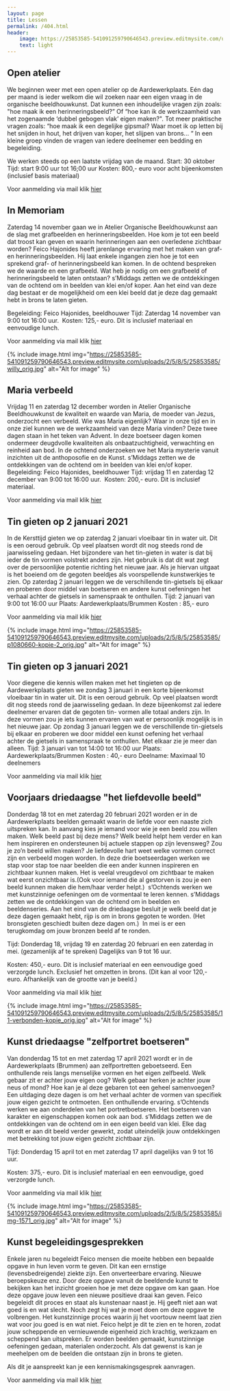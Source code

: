 ```yaml
---
layout: page
title: Lessen
permalink: /404.html
header:
    image: https://25853585-541091259790646543.preview.editmysite.com/uploads/2/5/8/5/25853585/lessen-4-kopie_orig.jpg
    text: light
---
```



## Open atelier
We beginnen weer met een open atelier op de Aardewerkplaats.
Eén dag per maand is ieder welkom die wil zoeken naar een eigen vraag in de organische beeldhouwkunst.
Dat kunnen een inhoudelijke vragen zijn zoals: "hoe maak ik een herinneringsbeeld?” Of “hoe kan ik de werkzaamheid van het zogenaamde ‘dubbel gebogen vlak’ eigen maken?".
Tot meer praktische vragen zoals: “hoe maak ik een degelijke gipsmal? Waar moet ik op letten bij het snijden in hout, het drijven van koper, het slijpen van brons... “
In een kleine groep vinden de vragen van iedere deelnemer een bedding en begeleiding.

We werken steeds op een laatste vrijdag van de maand.
Start: 30 oktober
Tijd: start 9:00 uur tot 16;00 uur
Kosten: 800,- euro voor acht bijeenkomsten (inclusief basis materiaal)

Voor aanmelding via mail klik [hier](contact.md)

## In Memoriam
Zaterdag 14 november gaan we in Atelier Organische Beeldhouwkunst aan de slag met grafbeelden en herinneringsbeelden.
Hoe kom je tot een beeld dat troost kan geven en waarin herinneringen aan een overledene zichtbaar worden?
Feico Hajonides heeft jarenlange ervaring met het maken van graf- en herinneringsbeelden. Hij laat enkele ingangen zien hoe je tot een sprekend graf- of herinneringsbeeld kan komen.
In de ochtend bespreken we de waarde en een grafbeeld. Wat heb je nodig om een grafbeeld of herinneringsbeeld te laten ontstaan?
s’Middags zetten we de ontdekkingen van de ochtend om in beelden van klei en/of koper. Aan het eind van deze dag bestaat er de mogelijkheid om een klei beeld dat je deze dag gemaakt hebt in brons te laten gieten.

Begeleiding: Feico Hajonides, beeldhouwer
Tijd: Zaterdag 14 november van 9:00 tot 16:00 uur. 
Kosten: 125,- euro. Dit is inclusief materiaal en eenvoudige lunch.

Voor aanmelding via mail klik [hier](contact.md)

{% include image.html img="https://25853585-541091259790646543.preview.editmysite.com/uploads/2/5/8/5/25853585/willy_orig.jpg" alt="Alt for image" %}

## Maria verbeeld
Vrijdag 11 en zaterdag 12 december worden in Atelier Organische Beeldhouwkunst de kwaliteit en waarde van Maria, de moeder van Jezus, onderzocht een verbeeld.
Wie was Maria eigenlijk? Waar in onze tijd en in onze ziel kunnen we de werkzaamheid van deze Maria vinden?
Deze twee dagen staan in het teken van Advent.
In deze boetseer dagen komen ondermeer deugdvolle kwaliteiten als onbaatzuchtigheid, verwachting en reinheid aan bod.
In de ochtend onderzoeken we het Maria mysterie vanuit inzichten uit de anthoposofie en de Kunst.
s’Middags zetten we de ontdekkingen van de ochtend om in beelden van klei en/of koper.
Begeleiding: Feico Hajonides, beeldhouwer
Tijd: vrijdag 11 en zaterdag 12 december van 9:00 tot 16:00 uur.  Kosten: 200,- euro. Dit is inclusief materiaal.

Voor aanmelding via mail klik [hier](contact.md)

## Tin gieten op 2 januari 2021
In de Kersttijd gieten we op zaterdag 2 januari vloeibaar tin in water uit. Dit is een oeroud gebruik. Op veel plaatsen wordt dit nog steeds rond de jaarwisseling gedaan.
Het bijzondere van het tin-gieten in water is dat bij ieder de tin vormen volstrekt anders zijn. Het gebruik is dat dit wat zegt over de persoonlijke potentie richting het nieuwe jaar. Als je hiervan uitgaat is het boeiend om de gegoten beeldjes als voorspellende kunstwerkjes te zien.
Op zaterdag 2 januari leggen we de verschillende tin-gietsels bij elkaar en proberen door middel van boetseren en andere kunst oefeningen het verhaal achter de gietsels in samenspraak te onthullen.
Tijd: 2 januari van 9:00 tot 16:00 uur
Plaats: Aardewerkplaats/Brummen
Kosten : 85,- euro

Voor aanmelding via mail klik [hier](contact.md)

{% include image.html img="https://25853585-541091259790646543.preview.editmysite.com/uploads/2/5/8/5/25853585/p1080660-kopie-2_orig.jpg" alt="Alt for image" %}

## Tin gieten op 3 januari 2021
Voor diegene die kennis willen maken met het tingieten op de Aardewerkplaats gieten we zondag 3 januari in een korte bijeenkomst vloeibaar tin in water uit. Dit is een oeroud gebruik. Op veel plaatsen wordt dit nog steeds rond de jaarwisseling gedaan.
In deze bijeenkomst zal iedere deelnemer ervaren dat de gegoten tin- vormen alle totaal anders zijn. In deze vormen zou je iets kunnen ervaren van wat er persoonlijk mogelijk is in het nieuwe jaar.
Op zondag 3 januari leggen we de verschillende tin-gietsels bij elkaar en proberen we door middel een kunst oefening het verhaal achter de gietsels in samenspraak te onthullen. Met elkaar zie je meer dan alleen.
Tijd: 3 januari van tot 14:00 tot 16:00 uur
Plaats: Aardewerkplaats/Brummen
Kosten : 40,- euro
Deelname: Maximaal 10 deelnemers

Voor aanmelding via mail klik [hier](contact.md)

## Voorjaars driedaagse "het liefdevolle beeld"
Donderdag 18 tot en met zaterdag 20 februari 2021 worden er in de Aardewerkplaats beelden gemaakt waarin de liefde voor een naaste zich uitspreken kan. In aanvang kies je iemand voor wie je een beeld zou willen maken. Welk beeld past bij deze mens? Welk beeld helpt hem verder en kan hem inspireren en ondersteunen bij actuele stappen op zijn levensweg? Zou je zo’n beeld willen maken? Je liefdevolle hart weet welke vormen correct zijn en verbeeld mogen worden.
In deze drie boetseerdagen werken we stap voor stap toe naar beelden die een ander kunnen inspireren en zichtbaar kunnen maken. Het is veelal vreugdevol om zichtbaar te maken wat eerst onzichtbaar is.(Ook voor iemand die al gestorven is zou je een beeld kunnen maken die hem/haar verder helpt.) 
s’Ochtends werken we met kunstzinnige oefeningen om de vormentaal te leren kennen. s’Middags zetten we de ontdekkingen van de ochtend om in beelden en beeldenseries. Aan het eind van de driedaagse besluit je welk beeld dat je deze dagen gemaakt hebt, rijp is om in brons gegoten te worden. (Het bronsgieten geschiedt buiten deze dagen om.) 
In mei is er een terugkomdag om jouw bronzen beeld af te ronden.

Tijd: Donderdag 18, vrijdag 19 en zaterdag 20 februari en een zaterdag in mei. (gezamenlijk af te spreken) Dagelijks van 9 tot 16 uur.

Kosten: 450,- euro. Dit is inclusief materiaal en een eenvoudige goed verzorgde lunch. Exclusief het omzetten in brons. (Dit kan al voor 120,- euro. Afhankelijk van de grootte van je beeld.)                  

Voor aanmelding via mail klik [hier](contact.md)

{% include image.html img="https://25853585-541091259790646543.preview.editmysite.com/uploads/2/5/8/5/25853585/11-verbonden-kopie_orig.jpg" alt="Alt for image" %}

## Kunst driedaagse "zelfportret boetseren"
Van donderdag 15 tot en met zaterdag 17 april 2021 wordt er in de Aardewerkplaats (Brummen) aan zelfportretten geboetseerd. Een onthullende reis langs menselijke vormen en het eigen zelfbeeld. Welk gebaar zit er achter jouw eigen oog? Welk gebaar herken je achter jouw neus of mond? Hoe kan je al deze gebaren tot een geheel samenvoegen?
Een uitdaging deze dagen is om het verhaal achter de vormen van specifiek jouw eigen gezicht te ontmoeten. Een onthullende ervaring.
s’Ochtends werken we aan onderdelen van het portretboetseren. Het boetseren van karakter en eigenschappen komen ook aan bod.
s’Middags zetten we de ontdekkingen van de ochtend om in een eigen beeld van klei. Elke dag wordt er aan dit beeld verder gewerkt, zodat uiteindelijk jouw ontdekkingen met betrekking tot jouw eigen gezicht zichtbaar zijn.

Tijd: Donderdag 15 april tot en met zaterdag 17 april dagelijks van 9 tot 16 uur.

Kosten: 375,- euro. Dit is inclusief materiaal en een eenvoudige, goed verzorgde lunch.                   

Voor aanmelding via mail klik [hier](contact.md)

{% include image.html img="https://25853585-541091259790646543.preview.editmysite.com/uploads/2/5/8/5/25853585/img-1571_orig.jpg" alt="Alt for image" %}

## Kunst begeleidingsgesprekken
Enkele jaren nu begeleidt Feico mensen die moeite hebben een bepaalde opgave in hun leven vorm te geven. Dit kan een ernstige (levensbedreigende) ziekte zijn. Een onverteerbare ervaring. Nieuwe beroepskeuze enz.
Door deze opgave vanuit de beeldende kunst te bekijken kan het inzicht groeien hoe je met deze opgave om kan gaan. Hoe deze opgave jouw leven een nieuwe positieve draai kan geven.
Feico begeleidt dit proces en staat als kunstenaar naast je. Hij geeft niet aan wat goed is en wat slecht. Noch zegt hij wat je moet doen om deze opgave te volbrengen. Het kunstzinnige proces waarin jij het voortouw neemt laat zien wat voor jou goed is en wat niet. Feico helpt je dit te zien en te horen, zodat jouw scheppende en vernieuwende eigenheid zich krachtig, werkzaam en scheppend kan uitspreken.
Er worden beelden gemaakt, kunstzinnige oefeningen gedaan, materialen onderzocht. Als dat gewenst is kan je meehelpen om de beelden die ontstaan zijn in brons te gieten.

Als dit je aanspreekt kan je een kennismakingsgesprek aanvragen.

Voor aanmelding via mail klik [hier](contact.md)
